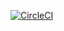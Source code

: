 [![CircleCI](https://circleci.com/gh/An-sid/Java_CardDelivery/tree/master.svg?style=svg)](https://circleci.com/gh/An-sid/Java_CardDelivery/tree/master)
